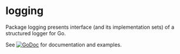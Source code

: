 # logging
Package logging presents interface (and its implementation sets) of a structured logger for Go.

See 
[![GoDoc](https://godoc.org/github.com/golang-mixins/logging?status.svg)](https://godoc.org/github.com/golang-mixins/logging) 
for documentation and examples.